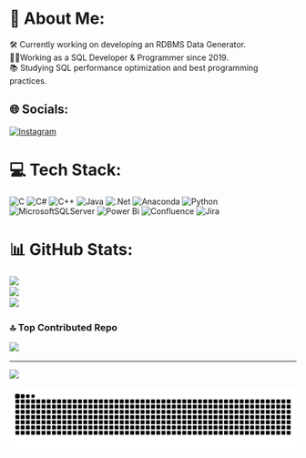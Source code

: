 # 💫 About Me:
 🛠️ Currently working on developing an RDBMS Data Generator.<br>🧑‍💼Working as a SQL Developer & Programmer since 2019.<br>📚 Studying SQL performance optimization and best programming practices.


## 🌐 Socials:
[![Instagram](https://img.shields.io/badge/Instagram-%23E4405F.svg?logo=Instagram&logoColor=white)](https://instagram.com/@waneeplay) 

# 💻 Tech Stack:
![C](https://img.shields.io/badge/c-%2300599C.svg?style=for-the-badge&logo=c&logoColor=white) ![C#](https://img.shields.io/badge/c%23-%23239120.svg?style=for-the-badge&logo=csharp&logoColor=white) ![C++](https://img.shields.io/badge/c++-%2300599C.svg?style=for-the-badge&logo=c%2B%2B&logoColor=white) ![Java](https://img.shields.io/badge/java-%23ED8B00.svg?style=for-the-badge&logo=openjdk&logoColor=white) ![.Net](https://img.shields.io/badge/.NET-5C2D91?style=for-the-badge&logo=.net&logoColor=white) ![Anaconda](https://img.shields.io/badge/Anaconda-%2344A833.svg?style=for-the-badge&logo=anaconda&logoColor=white) ![Python](https://img.shields.io/badge/python-3670A0?style=for-the-badge&logo=python&logoColor=ffdd54) ![MicrosoftSQLServer](https://img.shields.io/badge/Microsoft%20SQL%20Server-CC2927?style=for-the-badge&logo=microsoft%20sql%20server&logoColor=white) ![Power Bi](https://img.shields.io/badge/power_bi-F2C811?style=for-the-badge&logo=powerbi&logoColor=black) ![Confluence](https://img.shields.io/badge/confluence-%23172BF4.svg?style=for-the-badge&logo=confluence&logoColor=white) ![Jira](https://img.shields.io/badge/jira-%230A0FFF.svg?style=for-the-badge&logo=jira&logoColor=white)
# 📊 GitHub Stats:
![](https://github-readme-stats.vercel.app/api?username=js34lee&theme=dark&hide_border=false&include_all_commits=true&count_private=true)<br/>
![](https://nirzak-streak-stats.vercel.app/?user=js34lee&theme=dark&hide_border=false)<br/>
![](https://github-readme-stats.vercel.app/api/top-langs/?username=js34lee&theme=dark&hide_border=false&include_all_commits=true&count_private=true&layout=compact)

### 🔝 Top Contributed Repo
![](https://github-contributor-stats.vercel.app/api?username=js34lee&limit=5&theme=dark&combine_all_yearly_contributions=true)

---
[![](https://visitcount.itsvg.in/api?id=js34lee&icon=0&color=0)](https://visitcount.itsvg.in)

<picture>
  <source media="(prefers-color-scheme: dark)" srcset="https://raw.githubusercontent.com/js34lee/js34lee/output/github-snake-dark.svg" />
  <source media="(prefers-color-scheme: light)" srcset="https://raw.githubusercontent.com/js34lee/js34lee/output/github-snake.svg" />
  <img alt="github-snake" src="https://raw.githubusercontent.com/js34lee/js34lee/output/github-snake.svg" />
</picture>

<!-- Proudly created with GPRM ( https://gprm.itsvg.in ) -->
